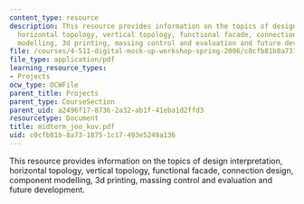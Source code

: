 ```yaml
---
content_type: resource
description: This resource provides information on the topics of design interpretation,
  horizontal topology, vertical topology, functional facade, connection design, component
  modelling, 3d printing, massing control and evaluation and future development.
file: /courses/4-511-digital-mock-up-workshop-spring-2006/c0cfb81b8a7318751c17493e5249a136_midterm_joo_kov.pdf
file_type: application/pdf
learning_resource_types:
- Projects
ocw_type: OCWFile
parent_title: Projects
parent_type: CourseSection
parent_uid: a2496f17-8736-2a32-ab1f-41eba1d2ffd3
resourcetype: Document
title: midterm_joo_kov.pdf
uid: c0cfb81b-8a73-1875-1c17-493e5249a136
---
```

This resource provides information on the topics of design interpretation, horizontal topology, vertical topology, functional facade, connection design, component modelling, 3d printing, massing control and evaluation and future development.

